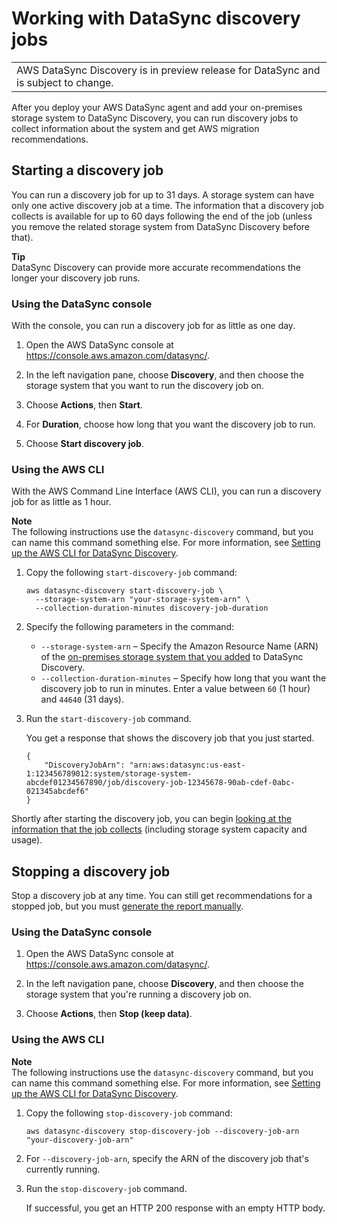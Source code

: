 # Working with DataSync discovery jobs<a name="discovery-job-create"></a>


|  | 
| --- |
| AWS DataSync Discovery is in preview release for DataSync and is subject to change\. | 

After you deploy your AWS DataSync agent and add your on\-premises storage system to DataSync Discovery, you can run discovery jobs to collect information about the system and get AWS migration recommendations\. 

## Starting a discovery job<a name="discovery-job-start"></a>

You can run a discovery job for up to 31 days\. A storage system can have only one active discovery job at a time\. The information that a discovery job collects is available for up to 60 days following the end of the job \(unless you remove the related storage system from DataSync Discovery before that\)\.

**Tip**  
DataSync Discovery can provide more accurate recommendations the longer your discovery job runs\.

### Using the DataSync console<a name="discovery-job-start-console"></a>

With the console, you can run a discovery job for as little as one day\.

1. Open the AWS DataSync console at [https://console\.aws\.amazon\.com/datasync/](https://console.aws.amazon.com/datasync/)\.

1. In the left navigation pane, choose **Discovery**, and then choose the storage system that you want to run the discovery job on\.

1. Choose **Actions**, then **Start**\.

1. For **Duration**, choose how long that you want the discovery job to run\.

1. Choose **Start discovery job**\.

### Using the AWS CLI<a name="discovery-job-start-cli"></a>

With the AWS Command Line Interface \(AWS CLI\), you can run a discovery job for as little as 1 hour\.

**Note**  
The following instructions use the `datasync-discovery` command, but you can name this command something else\. For more information, see [Setting up the AWS CLI for DataSync Discovery](discovery-api-ref.md#discovery-api-cli-setup)\.

1. Copy the following `start-discovery-job` command:

   ```
   aws datasync-discovery start-discovery-job \
     --storage-system-arn "your-storage-system-arn" \
     --collection-duration-minutes discovery-job-duration
   ```

1. Specify the following parameters in the command:
   + `--storage-system-arn` – Specify the Amazon Resource Name \(ARN\) of the [on\-premises storage system that you added](discovery-configure-storage.md#discovery-add-storage) to DataSync Discovery\.
   + `--collection-duration-minutes` – Specify how long that you want the discovery job to run in minutes\. Enter a value between `60` \(1 hour\) and `44640` \(31 days\)\.

1. Run the `start-discovery-job` command\.

   You get a response that shows the discovery job that you just started\.

   ```
   {
       "DiscoveryJobArn": "arn:aws:datasync:us-east-1:123456789012:system/storage-system-abcdef01234567890/job/discovery-job-12345678-90ab-cdef-0abc-021345abcdef6"
   }
   ```

Shortly after starting the discovery job, you can begin [looking at the information that the job collects](discovery-understand-findings.md#discovery-view-metrics) \(including storage system capacity and usage\)\.

## Stopping a discovery job<a name="discovery-job-stop"></a>

Stop a discovery job at any time\. You can still get recommendations for a stopped job, but you must [generate the report manually](discovery-understand-recommendations.md#discovery-understand-recommendations-view)\.

### Using the DataSync console<a name="discovery-job-stop-console"></a>

1. Open the AWS DataSync console at [https://console\.aws\.amazon\.com/datasync/](https://console.aws.amazon.com/datasync/)\.

1. In the left navigation pane, choose **Discovery**, and then choose the storage system that you're running a discovery job on\.

1. Choose **Actions**, then **Stop \(keep data\)**\.

### Using the AWS CLI<a name="discovery-job-stop-cli"></a>

**Note**  
The following instructions use the `datasync-discovery` command, but you can name this command something else\. For more information, see [Setting up the AWS CLI for DataSync Discovery](discovery-api-ref.md#discovery-api-cli-setup)\.

1. Copy the following `stop-discovery-job` command:

   ```
   aws datasync-discovery stop-discovery-job --discovery-job-arn "your-discovery-job-arn"
   ```

1. For `--discovery-job-arn`, specify the ARN of the discovery job that's currently running\.

1. Run the `stop-discovery-job` command\.

   If successful, you get an HTTP 200 response with an empty HTTP body\.